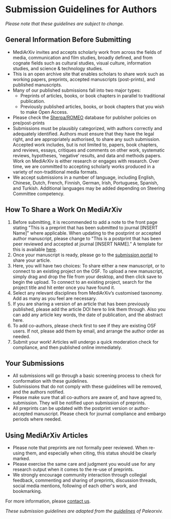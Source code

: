 # Submission Guidelines for Authors

*Please note that these guidelines are subject to change.*

## General Information Before Submitting

* MediArXiv invites and accepts scholarly work from across the fields of media, communication and film studies, broadly defined, and from cognate fields such as cultural studies, visual culture, information studies, and science & technology studies. 
* This is an open archive site that enables scholars to share work such as working papers, preprints, accepted manuscripts (post-prints), and published manuscripts.
* Many of our published submissions fall into two major types:
	* Preprints of articles, books, or book chapters in parallel to traditional publication.
	* Previously published articles, books, or book chapters that you wish to make Open Access.
* Please check the [Sherpa/ROMEO](http://www.sherpa.ac.uk/romeo/index.php) database for publisher policies on pre/post-prints
* Submissions must be plausibly categorized, with authors correctly and adequately identified. Authors must ensure that they have the legal right, and are appropriately authorised, to share any such submission. Accepted work includes, but is not limited to, papers, book chapters, and reviews, essays, critiques and comments on other work, systematic reviews, hypotheses, ‘negative’ results, and data and methods papers. Work on MediArXiv is either research or engages with research. Over time, we are committed to accepting scholarly works produced in a variety of non-traditional media formats.
* We accept submissions in a number of language, including English, Chinese, Dutch, French, Finnish, German, Irish, Portuguese, Spanish, and Turkish. Additional languages may be added depending on Steering Committee competency.
 
## How To Share a Work On MediArXiv

1. Before submitting, it is recommended to add a note to the front page stating "This is a preprint that has been submitted to journal [INSERT Name]" where applicable. When updating to the postprint or accepted author manuscript, please change to "This is a postprint that has been peer reviewed and accepted at journal [INSERT NAME].” A template for this is available [here](https://github.com/MediArXiv/resources/blob/master/Cover_Letter_Template.md).
2. Once your manuscript is ready, please go to the [submission portal](https://mediarxiv.org/submit) to share your article.
3. Here, you will have two choices: To share either a new manuscript, or to connect to an existing project on the OSF.	To upload a new manuscript, simply drag and drop the file from your desktop, and then click save to begin the upload. To connect to an existing project, search for the project title and hit enter once you have found it.
4. Select any relevant disciplines from MediArXiv’s customised taxonomy. Add as many as you feel are necessary.
5. If you are sharing a version of an article that has been previously published, please add the article DOI here to link them through. Also you can add any article key words, the date of publication, and the abstract here.
6. To add co-authors, please check first to see if they are existing OSF users. If not, please add them by email, and arrange the author order as needed.
7. Submit your work! Articles will undergo a quick moderation check for compliance, and then published online immediately.

## Your Submissions

* All submissions will go through a basic screening process to check for conformation with these guidelines.
* Submissions that do not comply with these guidelines will be removed, and the authors notified.
* Please make sure that all co-authors are aware of, and have agreed to, submission. They will be notified upon submission of preprints.
* All preprints can be updated with the postprint version or author-accepted manuscript. Please check for journal compliance and embargo periods where needed.
 
## Using MediArXiv Articles

* Please note that preprints are not formally peer reviewed. When re-using them, and especially when citing, this status should be clearly marked.
* Please exercise the same care and judgment you would use for any research output when it comes to the re-use of preprints.
* We strongly encourage community interaction through collegial feedback, commenting and sharing of preprints, discussion threads, social media mentions, following of each other's work, and bookmarking.

For more information, please [contact us](mailto:mediarxiv@mediarxiv.com).

*These submission guidelines are adapted from the [guidelines](https://github.com/paleorXiv/resources/blob/master/PaleorXiv%20submission%20guidelines%20for%20authors.pdf) of Paleorxiv.*

